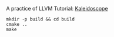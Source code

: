 A practice of LLVM Tutorial: [Kaleidoscope](https://llvm.org/docs/tutorial/MyFirstLanguageFrontend/index.html)

```
mkdir -p build && cd build
cmake ..
make
```
